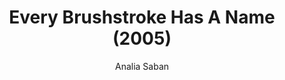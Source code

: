---
title: "Every Brushstroke Has A Name (2005)"
subtitle: "Analia Saban"
displayImg: "img/covers/Every Brushstroke Has A Name, 2005, Analia Saban.jpg"
customForwardUrl: ""
---